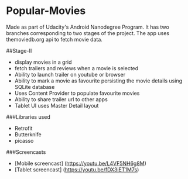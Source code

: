 # Popular-Movies

Made as part of Udacity's Android Nanodegree Program. It has two branches corresponding to two stages of the project. The app uses themoviedb.org api to fetch movie data.

##Stage-II
- display movies in a grid
- fetch trailers and reviews when a movie is selected
- Ability to launch trailer on youtube or browser
- Ability to mark a movie as favourite persisting the movie details using SQLite database
- Uses Content Provider to populate favourite movies
- Ability to share trailer url to other apps
- Tablet UI uses Master Detail layout

###Libraries used
- Retrofit
- Butterknife
- picasso

###Screencasts
- [Mobile screencast] (https://youtu.be/L4VF5NH6g8M)
- [Tablet screencast] (https://youtu.be/fDX3iET1M7s)

